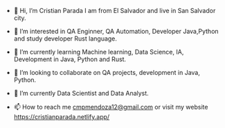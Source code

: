 - 👋 Hi, I’m Cristian Parada I am from El Salvador and live in San Salvador city.
- 👀 I’m interested in QA Enginner, QA Automation, Developer Java,Python and study developer Rust language.
- 🌱 I’m currently learning Machine learning, Data Science, IA, Development in Java, Python and Rust.
- 💞️ I’m looking to collaborate on QA projects, development in Java, Python.
- 🌱 I’m currently Data Scientist and Data Analyst.

- 📫 How to reach me cmpmendoza12@gmail.com or visit my website https://cristianparada.netlify.app/

<!---
w2k31984/w2k31984 is a ✨ special ✨ repository because its `README.md` (this file) appears on your GitHub profile.
You can click the Preview link to take a look at your changes.
--->
